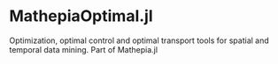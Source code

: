 # MathepiaOptimal.jl
Optimization, optimal control and optimal transport tools for spatial and temporal data mining. Part of Mathepia.jl
